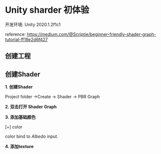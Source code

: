 # Unity sharder 初体验

开发环境:    Unity 2020.1.2f1c1 

reference:  https://medium.com/@Scriptie/beginner-friendly-shader-graph-tutorial-ff18e2d6f427

## 创建工程

## 创建Shader

**1. 创建Shader**

 Project folder ->Create -> Shader -> PBR Graph

**2. 双击打开 Shader Graph**

**3. 添加基础颜色**

[+]   color

color bind  to  *Albedo* input.

**4. 添加texture**

